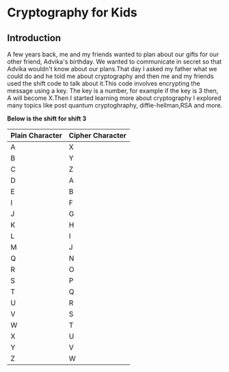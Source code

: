 # Cryptography for Kids

## Introduction

A few years back, me and my friends wanted to plan about our gifts for our other friend, Advika's birthday. We wanted to communicate in secret so that Advika wouldn't know about our plans.That day I asked my father what we could do and he told me about cryptography and then me and my friends used the shift code to talk about it.This code involves encrypting the message using a key. The key is a number, for example if the key is 3 then, A will become X.Then I started learning more about cryptography I explored many topics like post quantum cryptoghraphy, diffie-hellman,RSA and more.
 
**Below is the shift for shift 3**

| Plain Character | Cipher Character |
| --- | --- |
| A | X |
| B | Y |
| C | Z | 
| D | A |
| E | B |
| I | F |
| J | G |
| K | H |
| L | I |
| M | J | 
| Q | N |
| R | O |
| S | P |
| T | Q |
| U | R |
| V | S |
| W | T |
| X | U |
| Y | V |
| Z | W |



